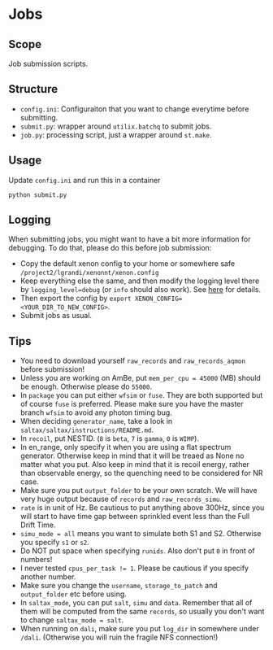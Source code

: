 # Jobs
## Scope
Job submission scripts.
## Structure
- `config.ini`: Configuraiton that you want to change everytime before submitting.
- `submit.py`: wrapper around `utilix.batchq` to submit jobs.
- `job.py`: processing script, just a wrapper around `st.make`.
## Usage
Update `config.ini` and run this in a container
```
python submit.py
```

## Logging
When submitting jobs, you might want to have a bit more information for debugging. To do that, please do this before job submission:
- Copy the default xenon config to your home or somewhere safe `/project2/lgrandi/xenonnt/xenon.config`
- Keep everything else the same, and then modify the logging level there by `logging_level=debug` (or `info` should also work). See [here](https://github.com/XENONnT/utilix/blob/b94ef41851e437efa35ae9dc82c6fcdfca77b88c/utilix/config.py#L95) for details.
- Then export the config by `export XENON_CONFIG=<YOUR_DIR_TO_NEW_CONFIG>`.
- Submit jobs as usual.


## Tips
- You need to download yourself `raw_records` and `raw_records_aqmon` before submission!
- Unless you are working on AmBe, put `mem_per_cpu = 45000` (MB) should be enough. Otherwise please do `55000`.
- In `package` you can put either `wfsim` or `fuse`. They are both supported but of course `fuse` is preferred. Please make sure you have the master branch `wfsim` to avoid any photon timing bug.
- When deciding `generator_name`, take a look in `saltax/saltax/instructions/README.md`.
- In `recoil`, put NESTID. (`8` is `beta`, `7` is `gamma`, `0` is `WIMP`).
- In en_range, only specify it when you are using a flat spectrum generator. Otherwise keep in mind that it will be treaed as None no matter what you put. Also keep in mind that it is recoil energy, rather than observable energy, so the quenching need to be considered for NR case.
- Make sure you put `output_folder` to be your own scratch. We will have very huge output because of `records` and `raw_records_simu`.
- `rate` is in unit of Hz. Be cautious to put anything above 300Hz, since you will start to have time gap between sprinkled event less than the Full Drift Time.
- `simu_mode = all` means you want to simulate both S1 and S2. Otherwise you specify `s1` or `s2`.
- Do NOT put space when specifying `runids`. Also don't put `0` in front of numbers!
- I never tested `cpus_per_task != 1`. Please be cautious if you specify another number.
- Make sure you change the `username`, `storage_to_patch` and `output_folder` etc before using.
- In `saltax_mode`, you can put `salt`, `simu` and `data`. Remember that all of them will be computed from the same `records`, so usually you don't want to change `saltax_mode = salt`.
- When running on `dali`, make sure you put `log_dir` in somewhere under `/dali`. (Otherwise you will ruin the fragile NFS connection!)
